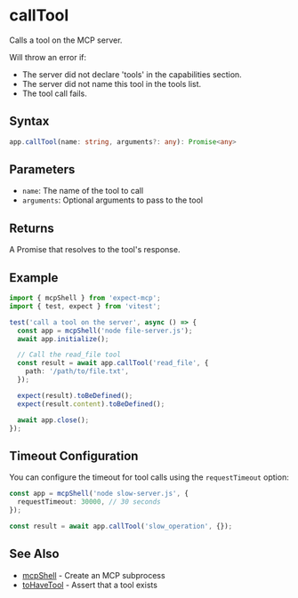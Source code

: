 # callTool

Calls a tool on the MCP server.

Will throw an error if:
 - The server did not declare 'tools' in the capabilities section.
 - The server did not name this tool in the tools list.
 - The tool call fails.

## Syntax

```ts
app.callTool(name: string, arguments?: any): Promise<any>
```

## Parameters

- `name`: The name of the tool to call
- `arguments`: Optional arguments to pass to the tool

## Returns

A Promise that resolves to the tool's response.

## Example

```ts
import { mcpShell } from 'expect-mcp';
import { test, expect } from 'vitest';

test('call a tool on the server', async () => {
  const app = mcpShell('node file-server.js');
  await app.initialize();

  // Call the read_file tool
  const result = await app.callTool('read_file', {
    path: '/path/to/file.txt',
  });

  expect(result).toBeDefined();
  expect(result.content).toBeDefined();

  await app.close();
});
```

## Timeout Configuration

You can configure the timeout for tool calls using the `requestTimeout` option:

```ts
const app = mcpShell('node slow-server.js', {
  requestTimeout: 30000, // 30 seconds
});

const result = await app.callTool('slow_operation', {});
```

## See Also

- [mcpShell](mcpShell) - Create an MCP subprocess
- [toHaveTool](toHaveTool) - Assert that a tool exists

